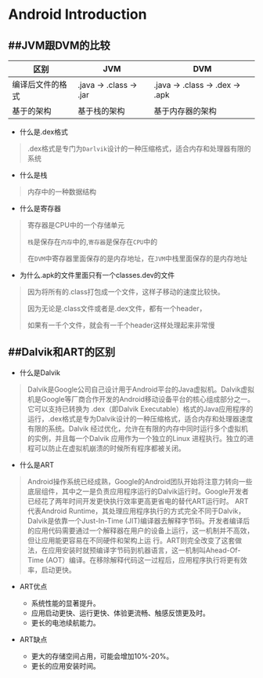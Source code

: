 # Android Introduction

##JVM跟DVM的比较
---

| 区别 | JVM | DVM
| -- | -- | -- |
| 编译后文件的格式 | .java -> .class -> .jar | .java -> .class -> .dex -> .apk
| 基于的架构 | 基于栈的架构 | 基于内存器的架构

* 什么是.dex格式

> .dex格式是专门为`Darlvik`设计的一种压缩格式，适合内存和处理器有限的系统


* 什么是栈

> 内存中的一种数据结构

* 什么是寄存器

> 寄存器是CPU中的一个存储单元
>
> `栈`是保存在`内存`中的,`寄存器`是保存在`CPU`中的
> 
> 在`DVM`中寄存器里面保存的是内存地址，在`JVM`中栈里面保存的是内存地址

* 为什么.apk的文件里面只有一个classes.dev的文件

> 因为将所有的.class打包成一个文件，这样子移动的速度比较快。
> 
> 因为无论是.class文件或者是.dex文件，都有一个header，
>
> 如果有一千个文件，就会有一千个header这样处理起来非常慢


##Dalvik和ART的区别
---
* 什么是Dalvik

> Dalvik是Google公司自己设计用于Android平台的Java虚拟机。Dalvik虚拟机是Google等厂商合作开发的Android移动设备平台的核心组成部分之一。它可以支持已转换为 .dex（即Dalvik Executable）格式的Java应用程序的运行，.dex格式是专为Dalvik设计的一种压缩格式，适合内存和处理器速度有限的系统。Dalvik 经过优化，允许在有限的内存中同时运行多个虚拟机的实例，并且每一个Dalvik 应用作为一个独立的Linux 进程执行。独立的进程可以防止在虚拟机崩溃的时候所有程序都被关闭。

* 什么是ART

> Android操作系统已经成熟，Google的Android团队开始将注意力转向一些底层组件，其中之一是负责应用程序运行的Dalvik运行时。Google开发者已经花了两年时间开发更快执行效率更高更省电的替代ART运行时。 ART代表Android Runtime，其处理应用程序执行的方式完全不同于Dalvik，Dalvik是依靠一个Just-In-Time (JIT)编译器去解释字节码。开发者编译后的应用代码需要通过一个解释器在用户的设备上运行，这一机制并不高效，但让应用能更容易在不同硬件和架构上运 行。ART则完全改变了这套做法，在应用安装时就预编译字节码到机器语言，这一机制叫Ahead-Of-Time (AOT）编译。在移除解释代码这一过程后，应用程序执行将更有效率，启动更快。

* ART优点
  * 系统性能的显著提升。
  * 应用启动更快、运行更快、体验更流畅、触感反馈更及时。
  * 更长的电池续航能力。

* ART缺点
  * 更大的存储空间占用，可能会增加10%-20%。
  * 更长的应用安装时间。





